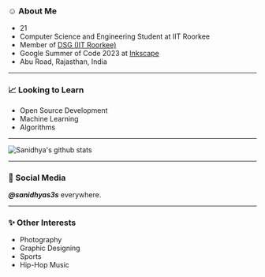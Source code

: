 ### ☺️ About Me
- <!--AGE-->21<!--/AGE-->
- Computer Science and Engineering Student at IIT Roorkee
- Member of [DSG (IIT Roorkee)](https://github.com/dsgiitr)
- Google Summer of Code 2023 at [Inkscape](https://summerofcode.withgoogle.com/programs/2023/projects/t7Xn0iW6)
- Abu Road, Rajasthan, India

---------------------------------
### 📈 Looking to Learn
- Open Source Development
- Machine Learning
- Algorithms

---------------------------------

<!-- [![Top Langs](https://github-readme-stats.vercel.app/api/top-langs/?username=sanidhyas3s&layout=compact&hide=kotlin,swift,objective-c)](https://github.com/sanidhyas3s/github-readme-stats)  -->

![Sanidhya's github stats](https://github-readme-stats.vercel.app/api?username=sanidhyas3s&hide=stars&show_icons=true)

---------------------------------
### 📸 Social Media
***@sanidhyas3s*** everywhere.

---------------------------------
### ✨ Other Interests
- Photography
- Graphic Designing
- Sports
- Hip-Hop Music
